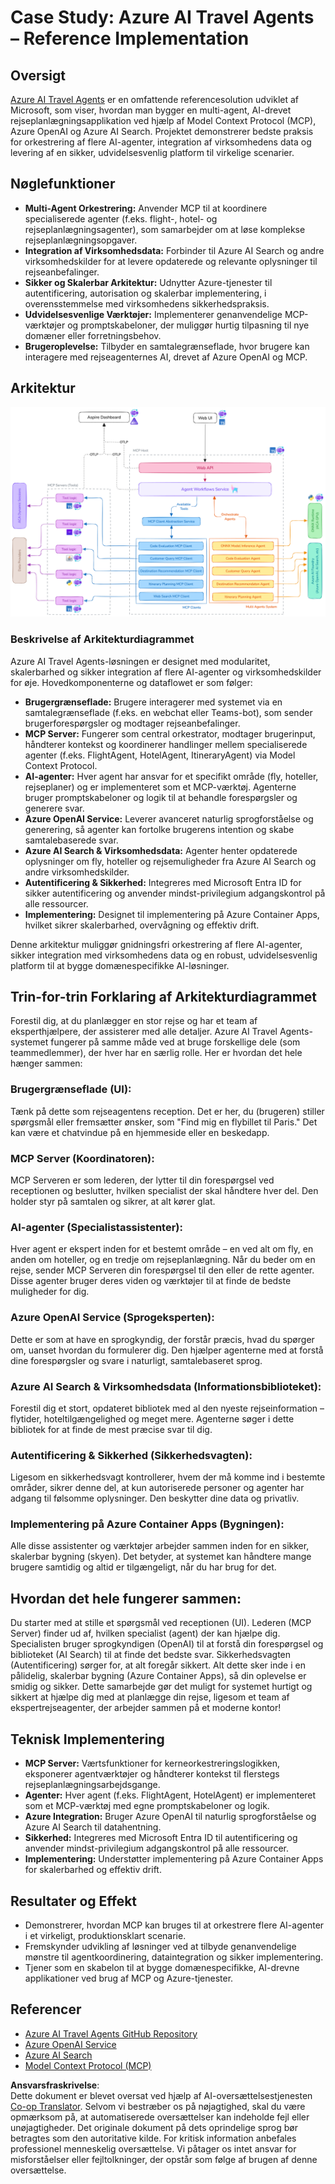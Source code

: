 <!--
CO_OP_TRANSLATOR_METADATA:
{
  "original_hash": "4d3415b9d2bf58bc69be07f945a69e07",
  "translation_date": "2025-05-20T23:39:53+00:00",
  "source_file": "09-CaseStudy/README.md",
  "language_code": "da"
}
-->
# Case Study: Azure AI Travel Agents – Reference Implementation

## Oversigt

[Azure AI Travel Agents](https://github.com/Azure-Samples/azure-ai-travel-agents) er en omfattende referencesolution udviklet af Microsoft, som viser, hvordan man bygger en multi-agent, AI-drevet rejseplanlægningsapplikation ved hjælp af Model Context Protocol (MCP), Azure OpenAI og Azure AI Search. Projektet demonstrerer bedste praksis for orkestrering af flere AI-agenter, integration af virksomhedens data og levering af en sikker, udvidelsesvenlig platform til virkelige scenarier.

## Nøglefunktioner
- **Multi-Agent Orkestrering:** Anvender MCP til at koordinere specialiserede agenter (f.eks. flight-, hotel- og rejseplanlægningsagenter), som samarbejder om at løse komplekse rejseplanlægningsopgaver.
- **Integration af Virksomhedsdata:** Forbinder til Azure AI Search og andre virksomhedskilder for at levere opdaterede og relevante oplysninger til rejseanbefalinger.
- **Sikker og Skalerbar Arkitektur:** Udnytter Azure-tjenester til autentificering, autorisation og skalerbar implementering, i overensstemmelse med virksomhedens sikkerhedspraksis.
- **Udvidelsesvenlige Værktøjer:** Implementerer genanvendelige MCP-værktøjer og promptskabeloner, der muliggør hurtig tilpasning til nye domæner eller forretningsbehov.
- **Brugeroplevelse:** Tilbyder en samtalegrænseflade, hvor brugere kan interagere med rejseagenternes AI, drevet af Azure OpenAI og MCP.

## Arkitektur
![Architecture](https://raw.githubusercontent.com/Azure-Samples/azure-ai-travel-agents/main/docs/ai-travel-agents-architecture-diagram.png)

### Beskrivelse af Arkitekturdiagrammet

Azure AI Travel Agents-løsningen er designet med modularitet, skalerbarhed og sikker integration af flere AI-agenter og virksomhedskilder for øje. Hovedkomponenterne og dataflowet er som følger:

- **Brugergrænseflade:** Brugere interagerer med systemet via en samtalegrænseflade (f.eks. en webchat eller Teams-bot), som sender brugerforespørgsler og modtager rejseanbefalinger.
- **MCP Server:** Fungerer som central orkestrator, modtager brugerinput, håndterer kontekst og koordinerer handlinger mellem specialiserede agenter (f.eks. FlightAgent, HotelAgent, ItineraryAgent) via Model Context Protocol.
- **AI-agenter:** Hver agent har ansvar for et specifikt område (fly, hoteller, rejseplaner) og er implementeret som et MCP-værktøj. Agenterne bruger promptskabeloner og logik til at behandle forespørgsler og generere svar.
- **Azure OpenAI Service:** Leverer avanceret naturlig sprogforståelse og generering, så agenter kan fortolke brugerens intention og skabe samtalebaserede svar.
- **Azure AI Search & Virksomhedsdata:** Agenter henter opdaterede oplysninger om fly, hoteller og rejsemuligheder fra Azure AI Search og andre virksomhedskilder.
- **Autentificering & Sikkerhed:** Integreres med Microsoft Entra ID for sikker autentificering og anvender mindst-privilegium adgangskontrol på alle ressourcer.
- **Implementering:** Designet til implementering på Azure Container Apps, hvilket sikrer skalerbarhed, overvågning og effektiv drift.

Denne arkitektur muliggør gnidningsfri orkestrering af flere AI-agenter, sikker integration med virksomhedens data og en robust, udvidelsesvenlig platform til at bygge domænespecifikke AI-løsninger.

## Trin-for-trin Forklaring af Arkitekturdiagrammet
Forestil dig, at du planlægger en stor rejse og har et team af eksperthjælpere, der assisterer med alle detaljer. Azure AI Travel Agents-systemet fungerer på samme måde ved at bruge forskellige dele (som teammedlemmer), der hver har en særlig rolle. Her er hvordan det hele hænger sammen:

### Brugergrænseflade (UI):
Tænk på dette som rejseagentens reception. Det er her, du (brugeren) stiller spørgsmål eller fremsætter ønsker, som "Find mig en flybillet til Paris." Det kan være et chatvindue på en hjemmeside eller en beskedapp.

### MCP Server (Koordinatoren):
MCP Serveren er som lederen, der lytter til din forespørgsel ved receptionen og beslutter, hvilken specialist der skal håndtere hver del. Den holder styr på samtalen og sikrer, at alt kører glat.

### AI-agenter (Specialistassistenter):
Hver agent er ekspert inden for et bestemt område – en ved alt om fly, en anden om hoteller, og en tredje om rejseplanlægning. Når du beder om en rejse, sender MCP Serveren din forespørgsel til den eller de rette agenter. Disse agenter bruger deres viden og værktøjer til at finde de bedste muligheder for dig.

### Azure OpenAI Service (Sprogeksperten):
Dette er som at have en sprogkyndig, der forstår præcis, hvad du spørger om, uanset hvordan du formulerer dig. Den hjælper agenterne med at forstå dine forespørgsler og svare i naturligt, samtalebaseret sprog.

### Azure AI Search & Virksomhedsdata (Informationsbiblioteket):
Forestil dig et stort, opdateret bibliotek med al den nyeste rejseinformation – flytider, hoteltilgængelighed og meget mere. Agenterne søger i dette bibliotek for at finde de mest præcise svar til dig.

### Autentificering & Sikkerhed (Sikkerhedsvagten):
Ligesom en sikkerhedsvagt kontrollerer, hvem der må komme ind i bestemte områder, sikrer denne del, at kun autoriserede personer og agenter har adgang til følsomme oplysninger. Den beskytter dine data og privatliv.

### Implementering på Azure Container Apps (Bygningen):
Alle disse assistenter og værktøjer arbejder sammen inden for en sikker, skalerbar bygning (skyen). Det betyder, at systemet kan håndtere mange brugere samtidig og altid er tilgængeligt, når du har brug for det.

## Hvordan det hele fungerer sammen:

Du starter med at stille et spørgsmål ved receptionen (UI).
Lederen (MCP Server) finder ud af, hvilken specialist (agent) der kan hjælpe dig.
Specialisten bruger sprogkyndigen (OpenAI) til at forstå din forespørgsel og biblioteket (AI Search) til at finde det bedste svar.
Sikkerhedsvagten (Autentificering) sørger for, at alt foregår sikkert.
Alt dette sker inde i en pålidelig, skalerbar bygning (Azure Container Apps), så din oplevelse er smidig og sikker.
Dette samarbejde gør det muligt for systemet hurtigt og sikkert at hjælpe dig med at planlægge din rejse, ligesom et team af ekspertrejseagenter, der arbejder sammen på et moderne kontor!

## Teknisk Implementering
- **MCP Server:** Værtsfunktioner for kerneorkestreringslogikken, eksponerer agentværktøjer og håndterer kontekst til flerstegs rejseplanlægningsarbejdsgange.
- **Agenter:** Hver agent (f.eks. FlightAgent, HotelAgent) er implementeret som et MCP-værktøj med egne promptskabeloner og logik.
- **Azure Integration:** Bruger Azure OpenAI til naturlig sprogforståelse og Azure AI Search til datahentning.
- **Sikkerhed:** Integreres med Microsoft Entra ID til autentificering og anvender mindst-privilegium adgangskontrol på alle ressourcer.
- **Implementering:** Understøtter implementering på Azure Container Apps for skalerbarhed og effektiv drift.

## Resultater og Effekt
- Demonstrerer, hvordan MCP kan bruges til at orkestrere flere AI-agenter i et virkeligt, produktionsklart scenarie.
- Fremskynder udvikling af løsninger ved at tilbyde genanvendelige mønstre til agentkoordinering, dataintegration og sikker implementering.
- Tjener som en skabelon til at bygge domænespecifikke, AI-drevne applikationer ved brug af MCP og Azure-tjenester.

## Referencer
- [Azure AI Travel Agents GitHub Repository](https://github.com/Azure-Samples/azure-ai-travel-agents)
- [Azure OpenAI Service](https://azure.microsoft.com/en-us/products/ai-services/openai-service/)
- [Azure AI Search](https://azure.microsoft.com/en-us/products/ai-services/ai-search/)
- [Model Context Protocol (MCP)](https://modelcontextprotocol.io/)

**Ansvarsfraskrivelse**:  
Dette dokument er blevet oversat ved hjælp af AI-oversættelsestjenesten [Co-op Translator](https://github.com/Azure/co-op-translator). Selvom vi bestræber os på nøjagtighed, skal du være opmærksom på, at automatiserede oversættelser kan indeholde fejl eller unøjagtigheder. Det originale dokument på dets oprindelige sprog bør betragtes som den autoritative kilde. For kritisk information anbefales professionel menneskelig oversættelse. Vi påtager os intet ansvar for misforståelser eller fejltolkninger, der opstår som følge af brugen af denne oversættelse.